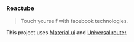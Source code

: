 ### Reactube

> Touch yourself with facebook technologies.

This project uses [Material ui](https://material-ui.com/) and [Universal router](https://github.com/kriasoft/universal-router).